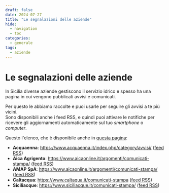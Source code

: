 ```yaml
---
draft: false
date: 2024-07-27
title: "Le segnalazioni delle aziende"
hide:
  - navigation
  - toc
categories:
  - generale
tags:
  - aziende
---
```



# Le segnalazioni delle aziende

In Sicilia diverse aziende gestiscono il servizio idrico e spesso ha una pagina in cui vengono pubblicati avvisi e comunicati.

Per questo le abbiamo raccolte e puoi usarle per seguire gli avvisi a te più vicini.<br>
Sono disponibili anche i feed RSS, e quindi puoi attivare le notifiche per ricevere gli aggiornamenti automaticamente sul tuo *smartphone* o *computer*.

<!-- more -->

Questo l'elenco, che è disponibile anche in [questa pagina](../../../informazioni/index.md#aziende):

- **Acquaenna**: <https://www.acquaenna.it/index.php/category/avvisi/> ([feed RSS](http://www.acquaenna.it/index.php/category/avvisi/feed/))
- **Aica Agrigento**: <https://www.aicaonline.it/argomenti/comunicati-stampa/> ([feed RSS](https://www.aicaonline.it/argomenti/comunicati-stampa/feed/))
- **AMAP SpA**: <https://www.aicaonline.it/argomenti/comunicati-stampa/> ([feed RSS](https://www.amapspa.it/it/comunicazione/emergenza-idrica/feed/))
- **Caltacqua**: <https://www.caltaqua.it/comunicati-stampa> ([feed RSS](https://www.caltaqua.it/index.php?option=com_content&view=featured&format=feed&type=rss))
- **Siciliacque**: <https://www.siciliacque.it/comunicati-stampa/> ([feed RSS](https://www.siciliacque.it/comunicati-stampa/feed/))
